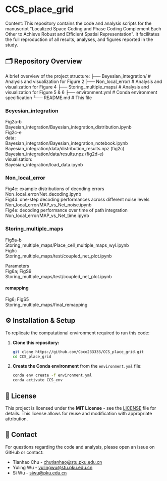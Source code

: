 # CCS_place_grid

Content: This repository contains the code and analysis scripts for the manuscript "Localized Space Coding and Phase Coding Complement Each Other to Achieve Robust and Efficient Spatial Representation". It facilitates the full reproduction of all results, analyses, and figures reported in the study.

## 🗂️ Repository Overview

A brief overview of the project structure:
├── Beyesian_integration/ # Analysis and visualization for Figure 2
├── Non_local_error/ # Analysis and visualization for Figure 4
├── Storing_multiple_maps/ # Analysis and visualization for Figure 5 & 6
├── environment.yml # Conda environment specification
└── README.md # This file

### Beyesian_integration
Fig2a-b \
Bayesian_integration/Bayesian_integration_distribution.ipynb \
Fig2c-e \
data: \
Bayesian_integration/Bayesian_integration_notebook.ipynb\
Bayesian_integration/data/distribution_results.npz (fig2c)\
Bayesian_integration/data/results.npz (fig2d-e)\
visualisation: \
Bayesian_integration/load_data.ipynb

### Non_local_error
Fig4c: example distributions of decoding errors \
Non_local_error/Net_decoding.ipynb\
Fig4d: one-step decoding performances across different noise levels \
Non_local_error/MAP_vs_Net_noise.ipynb\
Fig4e: decoding performance over time of path integration\
Non_local_error/MAP_vs_Net_time.ipynb

### Storing_multiple_maps
Fig5a-b\
Storing_multiple_maps/Place_cell_multiple_maps_wyl.ipynb\
Fig5c\
Storing_multiple_maps/test/coupled_net_plot.ipynb

Parameters \
Fig6a; FigS9\
Storing_multiple_maps/test/coupled_net_plot.ipynb

#### remapping
Fig6; FigS5 \
Storing_multiple_maps/final_remapping 

## ⚙️ Installation & Setup
To replicate the computational environment required to run this code:

1.  **Clone this repository:**
    ```bash
    git clone https://github.com/Coco233333/CCS_place_grid.git
    cd CCS_place_grid
    ```

2.  **Create the Conda environment** from the `environment.yml` file:
    ```bash
    conda env create -f environment.yml
    conda activate CCS_env
    ```
    
## 📜 License

This project is licensed under the **MIT License** - see the [LICENSE](LICENSE) file for details. This license allows for reuse and modification with appropriate attribution.


## 📧 Contact

For questions regarding the code and analysis, please open an issue on GitHub or contact:
-   Tianhao Chu - chutianhao@stu.pku.edu.cn
-   Yuling Wu - yulingwu@stu.pku.edu.cn
-   Si Wu - siwu@pku.edu.cn
